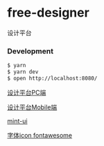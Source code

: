 # free-designer
设计平台

### Development

```bash
$ yarn
$ yarn dev
$ open http://localhost:8080/
```

[设计平台PC端](http://www.free-designer.cn/)

[设计平台Mobile端](http://www.free-designer.cn/m/)

[mint-ui](http://mint-ui.github.io/)

[字体icon fontawesome](https://fontawesome.com)
